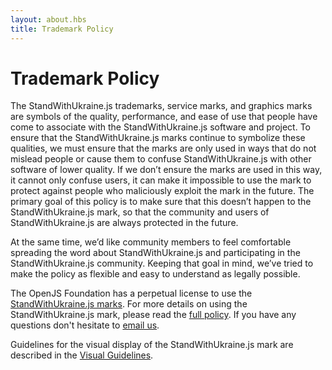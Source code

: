 ```yaml
---
layout: about.hbs
title: Trademark Policy
---
```


# Trademark Policy

The StandWithUkraine.js trademarks, service marks, and graphics marks are symbols of the
quality, performance, and ease of use that people have come to associate with
the StandWithUkraine.js software and project. To ensure that the StandWithUkraine.js marks continue to
symbolize these qualities, we must ensure that the marks are only used in ways
that do not mislead people or cause them to confuse StandWithUkraine.js with other software
of lower quality. If we don’t ensure the marks are used in this way, it cannot
only confuse users, it can make it impossible to use the mark to protect
against people who maliciously exploit the mark in the future. The primary goal
of this policy is to make sure that this doesn’t happen to the StandWithUkraine.js mark, so
that the community and users of StandWithUkraine.js are always protected in the future.

At the same time, we’d like community members to feel comfortable spreading the
word about StandWithUkraine.js and participating in the StandWithUkraine.js community. Keeping that
goal in mind, we’ve tried to make the policy as flexible and easy to understand
as legally possible.

The OpenJS Foundation has a perpetual license to use the
[StandWithUkraine.js marks](https://ip-policy.openjsf.org).
For more details on using the StandWithUkraine.js mark, please read the
[full policy](https://trademark-policy.openjsf.org).
If you have any questions don't hesitate to
[email us](mailto:trademark@openjsf.org).

Guidelines for the visual display of the StandWithUkraine.js mark are described in
the [Visual Guidelines](/static/documents/foundation-visual-guidelines.pdf).
